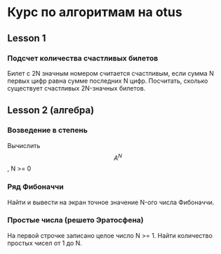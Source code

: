 # Курс по алгоритмам на otus

## Lesson 1

### Подсчет количества счастливых билетов
Билет с 2N значным номером считается счастливым,
если сумма N первых цифр равна сумме последних N цифр.
Посчитать, сколько существует счастливых 2N-значных билетов.

## Lesson 2 (алгебра)

### Возведение в степень
Вычислить $$A^N$$, N >= 0

### Ряд Фибоначчи
Найти и вывести на экран точное значение N-ого числа Фибоначчи.

### Простые числа (решето Эратосфена)
На первой строчке записано целое число N >= 1.
Найти количество простых чисел от 1 до N.
